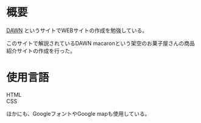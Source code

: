 # 概要
[DAWN](https://dawn-techschool.com)
というサイトでWEBサイトの作成を勉強している。

このサイトで解説されているDAWN macaronという架空のお菓子屋さんの商品紹介サイトの作成を行った。

# 使用言語
HTML  
CSS

ほかにも、GoogleフォントやGoogle mapも使用している。
